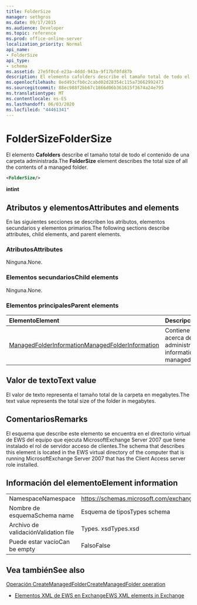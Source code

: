 ```yaml
---
title: FolderSize
manager: sethgros
ms.date: 09/17/2015
ms.audience: Developer
ms.topic: reference
ms.prod: office-online-server
localization_priority: Normal
api_name:
- FolderSize
api_type:
- schema
ms.assetid: 27e5f0cd-e23a-4ddd-943a-9f17bf0fd87b
description: El elemento cafolders describe el tamaño total de todo el contenido de una carpeta administrada.
ms.openlocfilehash: 8ed493cfb0c2cabd02d28354c115a73662992473
ms.sourcegitcommit: 88ec988f2bb67c1866d06b361615f3674a24e795
ms.translationtype: MT
ms.contentlocale: es-ES
ms.lasthandoff: 06/03/2020
ms.locfileid: "44461341"
---
```

# <a name="foldersize"></a><span data-ttu-id="14ce3-103">FolderSize</span><span class="sxs-lookup"><span data-stu-id="14ce3-103">FolderSize</span></span>

<span data-ttu-id="14ce3-104">El elemento **Cafolders** describe el tamaño total de todo el contenido de una carpeta administrada.</span><span class="sxs-lookup"><span data-stu-id="14ce3-104">The **FolderSize** element describes the total size of all the contents of a managed folder.</span></span> 
  
```xml
<FolderSize/>
```

 <span data-ttu-id="14ce3-105">**int**</span><span class="sxs-lookup"><span data-stu-id="14ce3-105">**int**</span></span>
## <a name="attributes-and-elements"></a><span data-ttu-id="14ce3-106">Atributos y elementos</span><span class="sxs-lookup"><span data-stu-id="14ce3-106">Attributes and elements</span></span>

<span data-ttu-id="14ce3-107">En las siguientes secciones se describen los atributos, elementos secundarios y elementos primarios.</span><span class="sxs-lookup"><span data-stu-id="14ce3-107">The following sections describe attributes, child elements, and parent elements.</span></span>
  
### <a name="attributes"></a><span data-ttu-id="14ce3-108">Atributos</span><span class="sxs-lookup"><span data-stu-id="14ce3-108">Attributes</span></span>

<span data-ttu-id="14ce3-109">Ninguna.</span><span class="sxs-lookup"><span data-stu-id="14ce3-109">None.</span></span>
  
### <a name="child-elements"></a><span data-ttu-id="14ce3-110">Elementos secundarios</span><span class="sxs-lookup"><span data-stu-id="14ce3-110">Child elements</span></span>

<span data-ttu-id="14ce3-111">Ninguna.</span><span class="sxs-lookup"><span data-stu-id="14ce3-111">None.</span></span>
  
### <a name="parent-elements"></a><span data-ttu-id="14ce3-112">Elementos principales</span><span class="sxs-lookup"><span data-stu-id="14ce3-112">Parent elements</span></span>

|<span data-ttu-id="14ce3-113">**Elemento**</span><span class="sxs-lookup"><span data-stu-id="14ce3-113">**Element**</span></span>|<span data-ttu-id="14ce3-114">**Descripción**</span><span class="sxs-lookup"><span data-stu-id="14ce3-114">**Description**</span></span>|
|:-----|:-----|
|[<span data-ttu-id="14ce3-115">ManagedFolderInformation</span><span class="sxs-lookup"><span data-stu-id="14ce3-115">ManagedFolderInformation</span></span>](managedfolderinformation.md) <br/> |<span data-ttu-id="14ce3-116">Contiene información acerca de una carpeta administrada.</span><span class="sxs-lookup"><span data-stu-id="14ce3-116">Contains information about a managed folder.</span></span>  <br/> |
   
## <a name="text-value"></a><span data-ttu-id="14ce3-117">Valor de texto</span><span class="sxs-lookup"><span data-stu-id="14ce3-117">Text value</span></span>

<span data-ttu-id="14ce3-118">El valor de texto representa el tamaño total de la carpeta en megabytes.</span><span class="sxs-lookup"><span data-stu-id="14ce3-118">The text value represents the total size of the folder in megabytes.</span></span>
  
## <a name="remarks"></a><span data-ttu-id="14ce3-119">Comentarios</span><span class="sxs-lookup"><span data-stu-id="14ce3-119">Remarks</span></span>

<span data-ttu-id="14ce3-120">El esquema que describe este elemento se encuentra en el directorio virtual de EWS del equipo que ejecuta MicrosoftExchange Server 2007 que tiene instalado el rol de servidor acceso de clientes.</span><span class="sxs-lookup"><span data-stu-id="14ce3-120">The schema that describes this element is located in the EWS virtual directory of the computer that is running MicrosoftExchange Server 2007 that has the Client Access server role installed.</span></span>
  
## <a name="element-information"></a><span data-ttu-id="14ce3-121">Información del elemento</span><span class="sxs-lookup"><span data-stu-id="14ce3-121">Element information</span></span>

|||
|:-----|:-----|
|<span data-ttu-id="14ce3-122">Namespace</span><span class="sxs-lookup"><span data-stu-id="14ce3-122">Namespace</span></span>  <br/> |https://schemas.microsoft.com/exchange/services/2006/types  <br/> |
|<span data-ttu-id="14ce3-123">Nombre de esquema</span><span class="sxs-lookup"><span data-stu-id="14ce3-123">Schema name</span></span>  <br/> |<span data-ttu-id="14ce3-124">Esquema de tipos</span><span class="sxs-lookup"><span data-stu-id="14ce3-124">Types schema</span></span>  <br/> |
|<span data-ttu-id="14ce3-125">Archivo de validación</span><span class="sxs-lookup"><span data-stu-id="14ce3-125">Validation file</span></span>  <br/> |<span data-ttu-id="14ce3-126">Types. xsd</span><span class="sxs-lookup"><span data-stu-id="14ce3-126">Types.xsd</span></span>  <br/> |
|<span data-ttu-id="14ce3-127">Puede estar vacío</span><span class="sxs-lookup"><span data-stu-id="14ce3-127">Can be empty</span></span>  <br/> |<span data-ttu-id="14ce3-128">Falso</span><span class="sxs-lookup"><span data-stu-id="14ce3-128">False</span></span>  <br/> |
   
## <a name="see-also"></a><span data-ttu-id="14ce3-129">Vea también</span><span class="sxs-lookup"><span data-stu-id="14ce3-129">See also</span></span>



[<span data-ttu-id="14ce3-130">Operación CreateManagedFolder</span><span class="sxs-lookup"><span data-stu-id="14ce3-130">CreateManagedFolder operation</span></span>](createmanagedfolder-operation.md)


- [<span data-ttu-id="14ce3-131">Elementos XML de EWS en Exchange</span><span class="sxs-lookup"><span data-stu-id="14ce3-131">EWS XML elements in Exchange</span></span>](ews-xml-elements-in-exchange.md)

